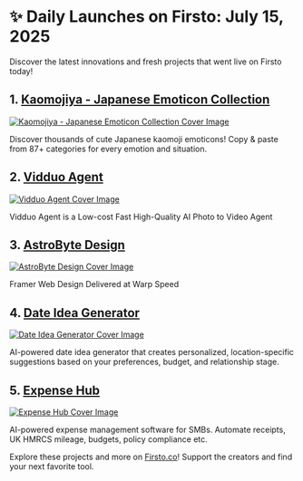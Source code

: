 # ✨ Daily Launches on Firsto: July 15, 2025

Discover the latest innovations and fresh projects that went live on Firsto today!

## 1. [Kaomojiya - Japanese Emoticon Collection](https://firsto.co/projects/kaomojiya-japanese-emoticon-collection)

[![Kaomojiya - Japanese Emoticon Collection Cover Image](https://607255gt6f.ufs.sh/f/ViZtN9dvJxPtMUlKSG7oTUx8Nhtv7uqk320PACdJbIpyf1XZ)](https://firsto.co/projects/kaomojiya-japanese-emoticon-collection)

 Discover thousands of cute Japanese kaomoji emoticons! Copy & paste from 87+ categories for every emotion and situation.



## 2. [Vidduo Agent](https://firsto.co/projects/vidduo-agent)

[![Vidduo Agent Cover Image](https://607255gt6f.ufs.sh/f/ViZtN9dvJxPtHhGKu4LX9qDlTdI5K0rLRkwQ4GaPYcgZijnm)](https://firsto.co/projects/vidduo-agent)

 Vidduo Agent is a Low-cost Fast High-Quality AI Photo to Video Agent



## 3. [AstroByte Design](https://firsto.co/projects/astrobyte-design)

[![AstroByte Design Cover Image](https://607255gt6f.ufs.sh/f/ViZtN9dvJxPtU2KscfAhd05FXV9RrPJ1GtBA7HcTfy32emwl)](https://firsto.co/projects/astrobyte-design)

 Framer Web Design Delivered at Warp Speed



## 4. [Date Idea Generator](https://firsto.co/projects/date-idea-generator)

[![Date Idea Generator Cover Image](https://607255gt6f.ufs.sh/f/ViZtN9dvJxPtrF3PTHuBH9nNyiJqCjTReOXasxfZ3pokcdGM)](https://firsto.co/projects/date-idea-generator)

 AI-powered date idea generator that creates personalized, location-specific suggestions based on your preferences, budget, and relationship stage.



## 5. [Expense Hub](https://firsto.co/projects/expense-hub)

[![Expense Hub Cover Image](https://607255gt6f.ufs.sh/f/ViZtN9dvJxPtuAdjhwt2VewaiyL8jUOnzd5oBZHkhgFYvGqA)](https://firsto.co/projects/expense-hub)

 AI-powered expense management software for SMBs. Automate receipts, UK HMRCS mileage, budgets, policy compliance etc.




Explore these projects and more on [Firsto.co](https://firsto.co)! Support the creators and find your next favorite tool.

